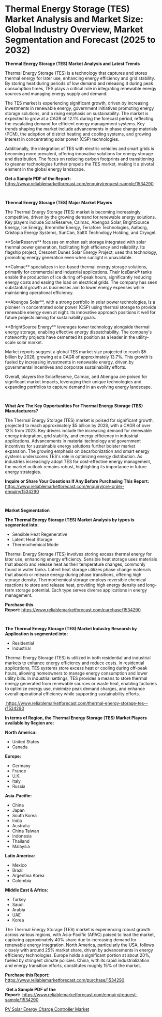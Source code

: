 <p><h1>Thermal Energy Storage (TES) Market Analysis and Market Size: Global Industry Overview, Market Segmentation and Forecast (2025 to 2032)</h1></p><p><strong>Thermal Energy Storage (TES) Market Analysis and Latest Trends</strong></p>
<p><p>Thermal Energy Storage (TES) is a technology that captures and stores thermal energy for later use, enhancing energy efficiency and grid stability. By storing heat during periods of low demand and releasing it during peak consumption times, TES plays a critical role in integrating renewable energy sources and managing energy supply and demand.</p><p>The TES market is experiencing significant growth, driven by increasing investments in renewable energy, government initiatives promoting energy storage solutions, and a rising emphasis on sustainability. The market is expected to grow at a CAGR of 12.1% during the forecast period, reflecting the escalating demand for efficient energy management systems. Key trends shaping the market include advancements in phase change materials (PCM), the adoption of district heating and cooling systems, and growing interest in concentrating solar power (CSP) technologies.</p><p>Additionally, the integration of TES with electric vehicles and smart grids is becoming more prevalent, offering innovative solutions for energy storage and distribution. The focus on reducing carbon footprints and transitioning to greener technologies further propels the TES market, making it a pivotal element in the global energy landscape.</p></p>
<p><strong>Get a Sample PDF of the Report:&nbsp;</strong> <a href="https://www.reliablemarketforecast.com/enquiry/request-sample/1534290?utm_campaign=2255&utm_medium=2&utm_source=Github&utm_content=ia&utm_term=14022025&utm_id=thermal-energy-storage-tes">https://www.reliablemarketforecast.com/enquiry/request-sample/1534290</a></p>
<p>&nbsp;</p>
<p><strong>Thermal Energy Storage (TES) Major Market Players</strong></p>
<p><p>The Thermal Energy Storage (TES) market is becoming increasingly competitive, driven by the growing demand for renewable energy solutions. Key players include SolarReserve, Calmac, Abengoa Solar, BrightSource Energy, Ice Energy, Brenmiller Energy, Terrafore Technologies, Aalborg, Cristopia Energy Systems, SunCan, SaltX Technology Holding, and Cryogel.</p><p>**SolarReserve** focuses on molten salt storage integrated with solar thermal power generation, facilitating high efficiency and reliability. Its flagship project, Crescent Dunes Solar Energy Project, uses this technology, promoting energy generation even when sunlight is unavailable.</p><p>**Calmac** specializes in ice-based thermal energy storage solutions, primarily for commercial and industrial applications. Their IceBank® tanks enable the production of ice during off-peak hours, significantly reducing energy costs and easing the load on electrical grids. The company has seen substantial growth as businesses aim to lower energy expenses while maintaining operational efficiency.</p><p>**Abengoa Solar**, with a strong portfolio in solar power technologies, is a pioneer in concentrated solar power (CSP) using thermal storage to provide renewable energy even at night. Its innovative approach positions it well for future projects aiming for sustainability goals.</p><p>**BrightSource Energy** leverages tower technology alongside thermal energy storage, enabling effective energy dispatchability. The company's noteworthy projects have cemented its position as a leader in the utility-scale solar market.</p><p>Market reports suggest a global TES market size projected to reach $5 billion by 2028, growing at a CAGR of approximately 13.7%. This growth is fueled by increasing investments in renewable energy, driven by governmental incentives and corporate sustainability efforts. </p><p>Overall, players like SolarReserve, Calmac, and Abengoa are poised for significant market impacts, leveraging their unique technologies and expanding portfolios to capture demand in an evolving energy landscape.</p></p>
<p>&nbsp;</p>
<p><strong>What Are The Key Opportunities For Thermal Energy Storage (TES) Manufacturers?</strong></p>
<p><p>The Thermal Energy Storage (TES) market is poised for significant growth, projected to reach approximately $5 billion by 2028, with a CAGR of over 12% from 2023. Key drivers include the increasing demand for renewable energy integration, grid stability, and energy efficiency in industrial applications. Advancements in material technology and government incentives for sustainable energy solutions further bolster market expansion. The growing emphasis on decarbonization and smart energy systems underscores TES's role in optimizing energy distribution. As industries increasingly adopt TES for cost-effective energy management, the market outlook remains robust, highlighting its importance in future energy strategies.</p></p>
<p><strong>Inquire or Share Your Questions If Any Before Purchasing This Report:</strong> <a href="https://www.reliablemarketforecast.com/enquiry/pre-order-enquiry/1534290?utm_campaign=2255&utm_medium=2&utm_source=Github&utm_content=ia&utm_term=14022025&utm_id=thermal-energy-storage-tes">https://www.reliablemarketforecast.com/enquiry/pre-order-enquiry/1534290</a></p>
<p>&nbsp;</p>
<p><strong>Market Segmentation</strong></p>
<p><strong>The Thermal Energy Storage (TES) Market Analysis by types is segmented into:</strong></p>
<p><ul><li>Sensible Heat Regenerative</li><li>Latent Heat Storage</li><li>Thermochemical Mode</li></ul></p>
<p><p>Thermal Energy Storage (TES) involves storing excess thermal energy for later use, enhancing energy efficiency. Sensible heat storage uses materials that absorb and release heat as their temperature changes, commonly found in water tanks. Latent heat storage utilizes phase change materials that absorb or release energy during phase transitions, offering high storage density. Thermochemical storage employs reversible chemical reactions to store and release heat, providing high energy density and long-term storage potential. Each type serves diverse applications in energy management.</p></p>
<p><strong>Purchase this Report:&nbsp;</strong><a href="https://www.reliablemarketforecast.com/purchase/1534290?utm_campaign=2255&utm_medium=2&utm_source=Github&utm_content=ia&utm_term=14022025&utm_id=thermal-energy-storage-tes">https://www.reliablemarketforecast.com/purchase/1534290</a></p>
<p>&nbsp;</p>
<p><strong>The Thermal Energy Storage (TES) Market Industry Research by Application is segmented into:</strong></p>
<p><ul><li>Residential</li><li>Industrial</li></ul></p>
<p><p>Thermal Energy Storage (TES) is utilized in both residential and industrial markets to enhance energy efficiency and reduce costs. In residential applications, TES systems store excess heat or cooling during off-peak hours, allowing homeowners to manage energy consumption and lower utility bills. In industrial settings, TES provides a means to store thermal energy generated from renewable sources or waste heat, enabling factories to optimize energy use, minimize peak demand charges, and enhance overall operational efficiency while supporting sustainability efforts.</p></p>
<p><a href="https://www.reliablemarketforecast.com/thermal-energy-storage-tes--r1534290?utm_campaign=2255&utm_medium=2&utm_source=Github&utm_content=ia&utm_term=14022025&utm_id=thermal-energy-storage-tes">&nbsp;https://www.reliablemarketforecast.com/thermal-energy-storage-tes--r1534290</a></p>
<p><strong>In terms of Region, the Thermal Energy Storage (TES) Market Players available by Region are:</strong></p>
<p>
    <p> <strong> North America: </strong>
        <ul>
            <li>United States</li>
            <li>Canada</li>
        </ul>
        </p> 
    <p> <strong> Europe: </strong>
        <ul>
            <li>Germany</li>
            <li>France</li>
            <li>U.K.</li>
            <li>Italy</li>
            <li>Russia</li>
        </ul>
        </p> 
    <p> <strong> Asia-Pacific: </strong>
        <ul>
            <li>China</li>
            <li>Japan</li>
            <li>South Korea</li>
            <li>India</li>
            <li>Australia</li>
            <li>China Taiwan</li>
            <li>Indonesia</li>
            <li>Thailand</li>
            <li>Malaysia</li>
        </ul>
        </p> 
    <p> <strong> Latin America: </strong>
        <ul>
            <li>Mexico</li>
            <li>Brazil</li>
            <li>Argentina Korea</li>
            <li>Colombia</li>
        </ul>
        </p> 
    <p> <strong> Middle East & Africa: </strong>
        <ul>
            <li>Turkey</li>
            <li>Saudi</li>
            <li>Arabia</li>
            <li>UAE</li>
            <li>Korea</li>
        </ul>
    </p>
    </p>
<p><p>The Thermal Energy Storage (TES) market is experiencing robust growth across various regions, with Asia-Pacific (APAC) poised to lead the market, capturing approximately 40% share due to increasing demand for renewable energy integration. North America, particularly the USA, follows closely with around 25% market share, driven by advancements in energy efficiency technologies. Europe holds a significant portion at about 20%, fueled by stringent climate policies. China, with its rapid industrialization and energy transition efforts, constitutes roughly 15% of the market.</p></p>
<p><strong>Purchase this Report: </strong><a href="https://www.reliablemarketforecast.com/purchase/1534290?utm_campaign=2255&utm_medium=2&utm_source=Github&utm_content=ia&utm_term=14022025&utm_id=thermal-energy-storage-tes">https://www.reliablemarketforecast.com/purchase/1534290</a></p>
<p>&nbsp;<strong>Get a Sample PDF of the Report:&nbsp;&nbsp;</strong><a href="https://www.reliablemarketforecast.com/enquiry/request-sample/1534290?utm_campaign=2255&utm_medium=2&utm_source=Github&utm_content=ia&utm_term=14022025&utm_id=thermal-energy-storage-tes">https://www.reliablemarketforecast.com/enquiry/request-sample/1534290</a></p>
<p><strong></strong></p>
<p><p><a href="https://github.com/kbollin866/Market-Research-Report-List-1/blob/main/pv-solar-energy-charge-controller-market.md?utm_campaign=2255&utm_medium=2&utm_source=Github&utm_content=ia&utm_term=14022025&utm_id=thermal-energy-storage-tes">PV Solar Energy Charge Controller Market</a></p></p>